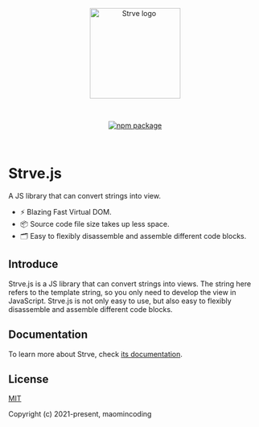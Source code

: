 <p align="center">
  <a href="https://github.com/maomincoding/strve" target="_blank" rel="noopener noreferrer">
    <img width="180" src="https://maomincoding.github.io/strvejs-doc/logo.png" alt="Strve logo">
  </a>
</p>
<br/>
<p align="center">
  <a href="https://npmjs.com/package/strvejs"><img src="https://badgen.net/npm/v/strvejs" alt="npm package"></a>
</p>
<br/>

# Strve.js

A JS library that can convert strings into view.

- ⚡️ Blazing Fast Virtual DOM.
- 📦 Source code file size takes up less space.
- 🗂 Easy to flexibly disassemble and assemble different code blocks.

## Introduce

Strve.js is a JS library that can convert strings into views. The string here refers to the template string, so you only need to develop the view in JavaScript. Strve.js is not only easy to use, but also easy to flexibly disassemble and assemble different code blocks.

## Documentation

To learn more about Strve, check [its documentation](https://maomincoding.github.io/strvejs-doc/).

## License

[MIT](http://opensource.org/licenses/MIT)

Copyright (c) 2021-present, maomincoding
